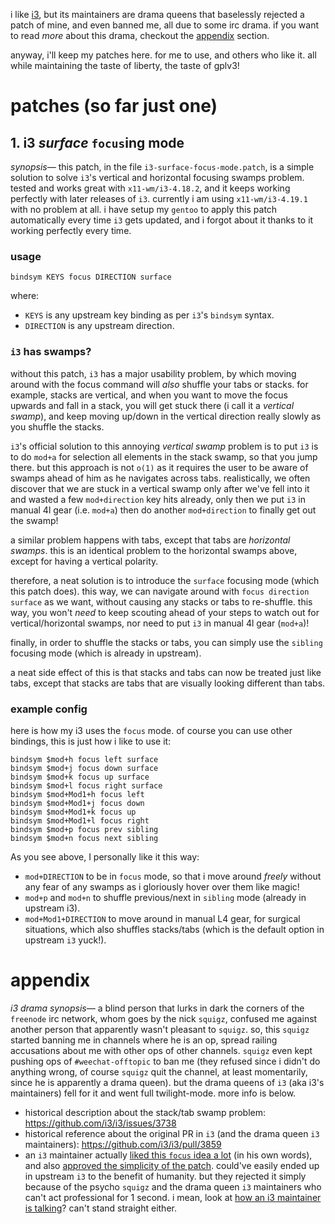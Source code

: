 i like [i3](https://github.com/i3/i3), but its maintainers are drama queens
that baselessly rejected a patch of mine, and even banned me, all due to
some irc drama.  if you want to read _more_ about this drama, checkout the
[appendix](#appendix) section.

anyway, i'll keep my patches here.  for me to use, and others who like it.
all while maintaining the taste of liberty, the taste of gplv3!

# patches (so far just one)

## 1. i3 _surface_ `focus`ing mode

*synopsis—* this patch, in the file `i3-surface-focus-mode.patch`, is a
simple solution to solve `i3`'s vertical and horizontal focusing swamps
problem.  tested and works great with `x11-wm/i3-4.18.2`, and it keeps
working perfectly with later releases of `i3`.  currently i am using
`x11-wm/i3-4.19.1` with no problem at all.  i have setup my `gentoo` to
apply this patch automatically every time `i3` gets updated, and i forgot
about it thanks to it working perfectly every time.

### usage

```
bindsym KEYS focus DIRECTION surface
```

where:
- `KEYS` is any upstream key binding as per `i3`'s `bindsym` syntax.
- `DIRECTION` is any upstream direction.


### `i3` has swamps?

without this patch, `i3` has a major usability problem, by which moving
around with the focus command will _also_ shuffle your tabs or stacks.  for
example, stacks are vertical, and when you want to move the focus upwards
and fall in a stack, you will get stuck there (i call it a _vertical
swamp_), and keep moving up/down in the vertical direction really slowly as
you shuffle the stacks.

`i3`'s official solution to this annoying _vertical swamp_ problem is to
put `i3` is to do `mod+a` for selection all elements in the stack swamp, so
that you jump there.  but this approach is not `o(1)` as it requires the
user to be aware of swamps ahead of him as he navigates across tabs.
realistically, we often discover that we are stuck in a vertical swamp only
after we've fell into it and wasted a few `mod+direction` key hits already,
only then we put `i3` in manual 4l gear (i.e. `mod+a`) then do another
`mod+direction` to finally get out the swamp!

a similar problem happens with tabs, except that tabs are _horizontal
swamps_.  this is an identical problem to the horizontal swamps above,
except for having a vertical polarity.

therefore, a neat solution is to introduce the `surface` focusing mode
(which this patch does).  this way, we can navigate around with `focus
direction surface` as we want, without causing any stacks or tabs to
re-shuffle.  this way, you won't _need_ to keep scouting ahead of your
steps to watch out for vertical/horizontal swamps, nor need to put `i3` in
manual 4l gear (`mod+a`)!

finally, in order to shuffle the stacks or tabs, you can simply use the
`sibling` focusing mode (which is already in upstream).

a neat side effect of this is that stacks and tabs can now be treated just
like tabs, except that stacks are tabs that are visually looking different
than tabs.

### example config

here is how my i3 uses the `focus` mode.  of course you can use other
bindings, this is just how i like to use it:

```
bindsym $mod+h focus left surface
bindsym $mod+j focus down surface
bindsym $mod+k focus up surface
bindsym $mod+l focus right surface
bindsym $mod+Mod1+h focus left
bindsym $mod+Mod1+j focus down
bindsym $mod+Mod1+k focus up
bindsym $mod+Mod1+l focus right
bindsym $mod+p focus prev sibling
bindsym $mod+n focus next sibling
```
As you see above, I personally like it this way:

- `mod+DIRECTION` to be in `focus` mode, so that i move around _freely_
  without any fear of any swamps as i gloriously hover over them like
  magic!
- `mod+p` and `mod+n` to shuffle previous/next in `sibling` mode (already
  in upstream i3).
- `mod+Mod1+DIRECTION` to move around in manual L4 gear, for surgical
  situations, which also shuffles stacks/tabs (which is the default option
  in upstream `i3` yuck!).


# appendix


*i3 drama synopsis—* a blind person that lurks in dark the corners of the
`freenode` irc network, whom goes by the nick `squigz`, confused me against
another person that apparently wasn't pleasant to `squigz`.  so, this
`squigz` started banning me in channels where he is an op, spread railing
accusations about me with other ops of other channels.  `squigz` even kept
pushing ops of `#weechat-offtopic` to ban me (they refused since i didn't
do anything wrong, of course `squigz` quit the channel, at least
momentarily, since he is apparently a drama queen).  but the drama queens
of `i3` (aka i3's maintainers) fell for it and went full twilight-mode.
more info is below.

- historical description about the stack/tab swamp problem:
  https://github.com/i3/i3/issues/3738
- historical reference about the original PR in `i3` (and the drama queen
  `i3` maintainers): https://github.com/i3/i3/pull/3859
- an `i3` maintainer actually [liked this `focus` idea a
  lot](https://github.com/i3/i3/issues/3738#issuecomment-550185288) (in his
  own words), and also [approved the simplicity of the
  patch](https://github.com/i3/i3/pull/3859#issuecomment-593023090).
  could've easily ended up in upstream `i3` to the benefit of humanity.
  but they rejected it simply because of the psycho `squigz` and the drama
  queen `i3` maintainers who can't act professional for 1 second.  i mean,
  look at [how an i3 maintainer is
  talking](https://www.youtube.com/watch?v=qbtr_a7vBXw&feature=youtu.be&t=382)?
  can't stand straight either.
